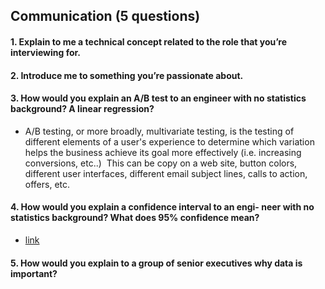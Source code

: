 ## Communication (5 questions)


#### 1. Explain to me a technical concept related to the role that you’re interviewing for.
#### 2. Introduce me to something you’re passionate about.
#### 3. How would you explain an A/B test to an engineer with no statistics background? A linear regression?
  - A/B testing, or more broadly, multivariate testing, is the testing of different elements of a user's experience to determine which variation helps the business achieve its goal more effectively (i.e. increasing conversions, etc..)  This can be copy on a web site, button colors, different user interfaces, different email subject lines, calls to action, offers, etc. 
#### 4. How would you explain a confidence interval to an engi\- neer with no statistics background? What does 95% confidence mean?
  - [link](https://www.quora.com/What-is-a-confidence-interval-in-laymans-terms)
#### 5. How would you explain to a group of senior executives why data is important?
